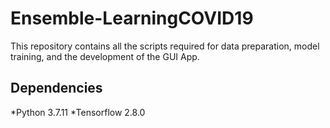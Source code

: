 # Ensemble-LearningCOVID19
This repository contains all the scripts required for data preparation, model training, and the development of the GUI App.
## Dependencies 
*Python 3.7.11
*Tensorflow 2.8.0
